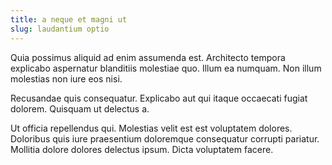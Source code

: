 ```yaml
---
title: a neque et magni ut
slug: laudantium optio
---
```


Quia possimus aliquid ad enim assumenda est. Architecto tempora explicabo aspernatur blanditiis molestiae quo. Illum ea numquam. Non illum molestias non iure eos nisi.

Recusandae quis consequatur. Explicabo aut qui itaque occaecati fugiat dolorem. Quisquam ut delectus a.

Ut officia repellendus qui. Molestias velit est est voluptatem dolores. Doloribus quis iure praesentium doloremque consequatur corrupti pariatur. Mollitia dolore dolores delectus ipsum. Dicta voluptatem facere.
